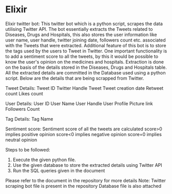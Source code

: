 # Elixir

Elixir twitter bot:
This twitter bot which is a python script, scrapes the data utilising Twitter API. The bot essentially extracts the Tweets related to Diseases, Drugs and Hospitals, this also stores the user information like user name, user handle, twitter joining date, followers count etc. associated with the Tweets that were extracted. Additional feature of this bot is to store the tags used by the users to Tweet in Twitter. One important functionality is to add a sentiment score to all the tweets, by this it would be possible to know the user's opinion on the medicines and hospitals. Extraction is done on the basis of the details stored in the Diseases, Drugs and Hospitals table. All the extracted details are committed in the Database used using a python script. Below are the details that are being scrapped from Twitter.

Tweet Details:
Tweet ID
Twitter Handle 
Tweet
Tweet creation date
Retweet count
Likes count 

User Details:
User ID
User Name
User Handle
User Profile Picture link
Followers Count

Tag Details:
Tag Name

Sentiment score:
Sentiment score of all the tweets are calculated
score>0 implies positive opinion
score<0 implies negative opinion 
score=0 implies neutral opinion

Steps to be followed:
1. Execute the given python file.
2. Use the given database to store the extracted details using Twitter API 
3. Run the SQL queries given in the document

Please refer to the document in the repository for more details 
Note: Twitter scraping bot file is present in the repository
Database file is also attached
